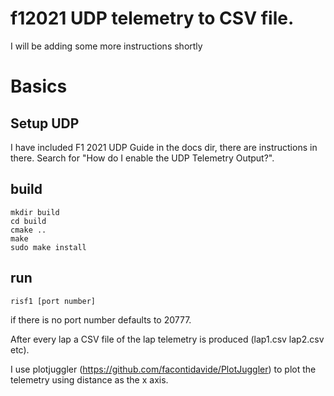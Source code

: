 # f12021 UDP telemetry to CSV file.

I will be adding some more instructions shortly

# Basics

## Setup UDP

I have included F1 2021 UDP Guide in the docs dir, there are instructions in there.
Search for "How do I enable the UDP Telemetry Output?".

## build

```
mkdir build
cd build
cmake ..
make
sudo make install
```

## run

```
risf1 [port number]
```

if there is no port number defaults to 20777.

After every lap a CSV file of the lap telemetry is produced (lap1.csv lap2.csv etc). 

I use plotjuggler (https://github.com/facontidavide/PlotJuggler) to plot the telemetry using distance as the x axis.

